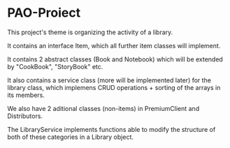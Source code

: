 # PAO-Proiect

This project's theme is organizing the activity of a library.

It contains an interface Item, which all further item classes will implement.

It contains 2 abstract classes (Book and Notebook) which will be extended by "CookBook", "StoryBook" etc.

It also contains a service class (more will be implemented later) for the library class, which implemens CRUD operations + sorting of the arrays in its members.

We also have 2 aditional classes (non-items) in PremiumClient and Distributors.

The LibraryService implements functions able to modify the structure of both of these categories in a Library object.
